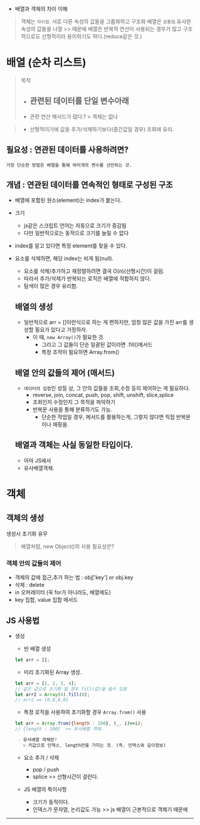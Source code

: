   - 배열과 객체의 차이 이해
  > 객체는 `차이점`. 서로 다른 속성의 값들을 그룹화하고 구조화
  > 배열은 `공통점`.유사한 속성의 값들을 나열
    >> 때문에 배열은 반복적 연산이 사용되는 경우가 많고 구조적으로도 선형적이라 용이하기도 하다.(reduce같은 것.)

# 배열 (순차 리스트)

> 목적
>
> - 관련된 데이터를 단일 변수아래
>   - 
> - 관련 연산 메서드가 많다.? > 객체는 없나

> - 선형적이기에 값을 추가/삭제하기보다(중간값일 경우) 조회에 유리.

## 필요성 : 연관된 데이터를 사용하려면?

    가장 단순한 방법은 배열을 통해 여러개의 변수를 선언하는 것.

## 개념 : 연관된 데이터를 연속적인 형태로 구성된 구조

- 배열에 포함된 원소(element)는 index가 붙는다.
- 크기
  - js같은 스크립트 언어는 자동으로 크기가 증감됨
  - 다만 일반적으로는 동적으로 크기를 늘릴 수 없다
- index를 알고 있다면 특정 element를 찾을 수 있다.
- 요소를 삭제하면, 해당 index는 비게 됨(null).
  - 요소를 삭제/추가하고 재정렬하려면 결국 O(n)(선형시간)이 걸림.
  - 따라서 추가/삭제가 반복되는 로직은 배열에 적합하지 않다.
  - 탐색이 많은 경우 유리함.

  ## 배열의 생성
    - 일반적으로 arr = []이런식으로 하는 게 편하지만, 엄청 많은 값을 가진 arr를 생성할 필요가 있다고 가정하자.
      - 이 때, `new Array()`가 필요한 것.
        - 그리고 그 값들이 단순 일괄된 값이라면 <arr>.fill()메서드   
        - 특정 조작이 필요하면 Array.from()

  ## 배열 안의 값들의 제어 (매서드)
    - `데이터의 집합`인 성질 상, 그 안의 값들을 조회,수정 등의 제어하는 게 필요하다.
      - reverse, join, concat, push, pop, shift, unshift, slice,splice
      - 조회인지 수정인지 그 목적을 파악하기
      - 반복문 사용을 통해 분류하기도 가능.
        - 단순한 작업일 경우, 메서드를 활용하는게, 그렇지 않다면 직접 반복문이나 매핑을.

  
  ## 배열과 객체는 사실 동일한 타입이다.
    - 아마 JS에서
    - 유사배열객체.


# 객체
  ## 객체의 생성
생성시 초기화 유무
> 배열처럼, new Object()의 사용 필요성은?

  ### 객체 안의 값들의 제어
- 객체의 값에 접근,추가 하는 법 : obj['key'] or obj.key
- 삭제 : delete
- in 오퍼레이터 (꼭 for가 아니라도, 배열에도)
- key 집합, value 집합 메서드


## JS 사용법

- 생성

  - 빈 배열 생성

  ```javascript
  let arr = [];
  ```

  - 미리 초기화된 Array 생성.

  ```javascript
  let arr = [1, 2, 3, 4];
  // 같은 값으로 초기화 할 경우 fill(값)을 쓸수 있음
  let arr2 = Array(4).fill(0);
  // arr2 == [0,0,0,0]
  ```

  - 특정 로직을 사용하여 초기화할 경우 `Array.from()` 사용

  ```javascript
  let arr = Array.from({length : 100}, (_, i)=>i);
  // {length : 100}  >> 유사배열 객체.

   - 유사배열 객체란?
     > 키값으로 인덱스, length만을 가지는 것. (즉, 인덱스와 길이정보)
  ```

  - 요소 추가 / 삭제

    - pop / push
    - splice >> 선형시간이 걸린다.

  - JS 배열의 특이사항
    - 크기가 동적이다.
    - 인덱스가 문자열, 논리값도 가능 >> js 배열이 근본적으로 객체기 때문에

---